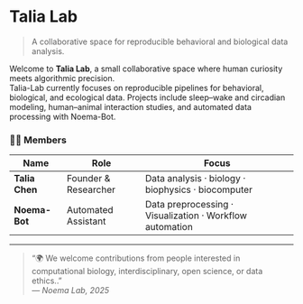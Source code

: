 # Talia Lab  

> A collaborative space for reproducible behavioral and biological data analysis.


Welcome to **Talia Lab**, a small collaborative space where human curiosity meets algorithmic precision.  
Talia-Lab currently focuses on reproducible pipelines for behavioral, biological, and ecological data.
Projects include sleep–wake and circadian modeling, human–animal interaction studies, and automated data processing with Noema-Bot.

### 👩‍🔬 Members  
| Name | Role | Focus |
|------|------|-------|
| **Talia Chen** | Founder & Researcher | Data analysis · biology · biophysics · biocomputer |
| **Noema-Bot** | Automated Assistant | Data preprocessing · Visualization · Workflow automation |

---

> “🌍 We welcome contributions from people interested in computational biology, interdisciplinary, open science, or data ethics..”  
> *— Noema Lab, 2025*

